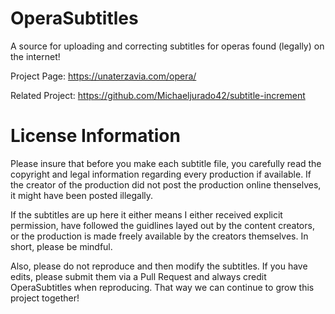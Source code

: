 # OperaSubtitles
A source for uploading and correcting subtitles for operas found (legally) on the internet!

Project Page: https://unaterzavia.com/opera/

Related Project: https://github.com/Michaeljurado42/subtitle-increment

# License Information
Please insure that before you make each subtitle file, you carefully read the copyright and legal information regarding every production if available. If the creator of the production did not post the production online thenselves, it might have been posted illegally. 

If the subtitles are up here it either means
I either received explicit permission, have followed the guidlines layed out by the content creators, or the production is made freely available by the creators themselves. In short, please be mindful.

Also, please do not reproduce and then modify the subtitles. If you have edits, please submit them via a Pull Request and always credit OperaSubtitles when reproducing. That way we can continue to grow this project together!
